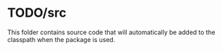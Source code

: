 # TODO/src

This folder contains source code that will automatically be added to the classpath when
the package is used.
